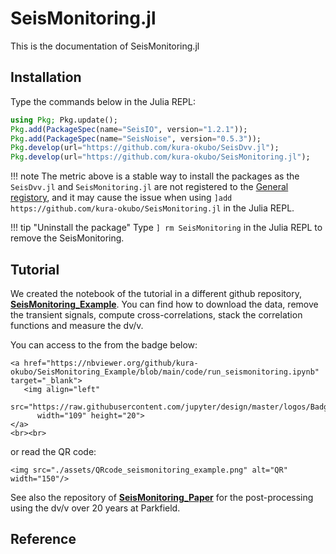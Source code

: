 # SeisMonitoring.jl

This is the documentation of SeisMonitoring.jl

## Installation

Type the commands below in the Julia REPL:

```julia
using Pkg; Pkg.update();
Pkg.add(PackageSpec(name="SeisIO", version="1.2.1"));
Pkg.add(PackageSpec(name="SeisNoise", version="0.5.3"));
Pkg.develop(url="https://github.com/kura-okubo/SeisDvv.jl");
Pkg.develop(url="https://github.com/kura-okubo/SeisMonitoring.jl");
```

!!! note
    The metric above is a stable way to install the packages as the `SeisDvv.jl` and `SeisMonitoring.jl` are not registered to the [General registory](https://github.com/JuliaRegistries/General), and it may cause the issue when using `]add https://github.com/kura-okubo/SeisMonitoring.jl` in the Julia REPL.

!!! tip "Uninstall the package"
    Type `] rm SeisMonitoring` in the Julia REPL to remove the SeisMonitoring.

## Tutorial
We created the notebook of the tutorial in a different github repository, [**SeisMonitoring_Example**](https://github.com/kura-okubo/SeisMonitoring_Example). You can find how to download the data, remove the transient signals, compute cross-correlations, stack the correlation functions and measure the dv/v.


You can access to the from the badge below:

```@raw html
<a href="https://nbviewer.org/github/kura-okubo/SeisMonitoring_Example/blob/main/code/run_seismonitoring.ipynb" target="_blank">
   <img align="left"
      src="https://raw.githubusercontent.com/jupyter/design/master/logos/Badges/nbviewer_badge.png"
      width="109" height="20">
</a>
<br><br>
```

or read the QR code:

```@raw html
<img src="./assets/QRcode_seismonitoring_example.png" alt="QR" width="150"/>
```

See also the repository of [**SeisMonitoring_Paper**](https://github.com/kura-okubo/SeisMonitoring_Paper) for the post-processing using the dv/v over 20 years at Parkfield.

## Reference
